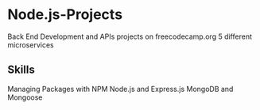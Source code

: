 # Node.js-Projects
Back End Development and APIs projects on freecodecamp.org
5 different microservices

## Skills
Managing Packages with NPM
Node.js and Express.js
MongoDB and Mongoose
